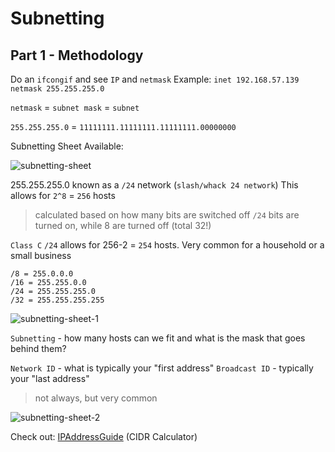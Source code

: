 # Subnetting

## Part 1 - Methodology

Do an `ifcongif` and see `IP` and `netmask`
Example:
`inet 192.168.57.139 netmask 255.255.255.0`

`netmask` = `subnet mask` = `subnet`

`255.255.255.0` = `11111111.11111111.11111111.00000000`

Subnetting Sheet Available:

![subnetting-sheet](https://user-images.githubusercontent.com/87711310/209431676-55c03b4d-ba3a-4e77-adfd-cfeaf647b016.png)

255.255.255.0 known as a `/24` network (`slash/whack 24 network`)
This allows for `2^8` = `256` hosts
> calculated based on how many bits are switched off
`/24` bits are turned on, while 8 are turned off (total 32!)

`Class C` `/24` allows for 256-2 = `254` hosts. Very common for a household or a small business

```
/8 = 255.0.0.0
/16 = 255.255.0.0
/24 = 255.255.255.0
/32 = 255.255.255.255
```
![subnetting-sheet-1](https://user-images.githubusercontent.com/87711310/209431737-d93b166b-60c3-477c-b4ae-2e7e6cbb5dd3.png)

`Subnetting` - how many hosts can we fit and what is the mask that goes behind them?

`Network ID` - what is typically your "first address"
`Broadcast ID` - typically your "last address"
> not always, but very common

![subnetting-sheet-2](https://user-images.githubusercontent.com/87711310/209431678-567bdf70-822f-44c0-ad5e-e10f8d5d12f6.png)

Check out: [IPAddressGuide](https://ipaddressguide.com) (CIDR Calculator)

